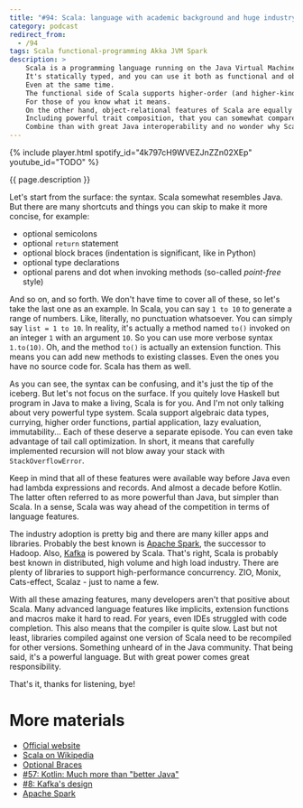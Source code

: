 ```yaml
---
title: "#94: Scala: language with academic background and huge industry adoption"
category: podcast
redirect_from:
  - /94
tags: Scala functional-programming Akka JVM Spark
description: >
    Scala is a programming language running on the Java Virtual Machine.
    It's statically typed, and you can use it both as functional and object-oriented language.
    Even at the same time.
    The functional side of Scala supports higher-order (and higher-kinded) types.
    For those of you know what it means.
    On the other hand, object-relational features of Scala are equally strong.
    Including powerful trait composition, that you can somewhat compare to multiple inheritance.
    Combine than with great Java interoperability and no wonder why Scala became a go to language for many ex-Java developers.
---
```


{% include player.html spotify_id="4k797cH9WVEZJnZZn02XEp" youtube_id="TODO" %}

{{ page.description }}

Let's start from the surface: the syntax.
Scala somewhat resembles Java.
But there are many shortcuts and things you can skip to make it more concise, for example:

* optional semicolons
* optional `return` statement
* optional block braces (indentation is significant, like in Python)
* optional type declarations
* optional parens and dot when invoking methods (so-called _point-free_ style)

And so on, and so forth.
We don't have time to cover all of these, so let's take the last one as an example.
In Scala, you can say `1 to 10` to generate a range of numbers.
Like, literally, no punctuation whatsoever.
You can simply say `list = 1 to 10`.
In reality, it's actually a method named `to()` invoked on an integer `1` with an argument `10`.
So you can use more verbose syntax `1.to(10)`.
Oh, and the method `to()` is actually an extension function.
This means you can add new methods to existing classes.
Even the ones you have no source code for.
Scala has them as well.

As you can see, the syntax can be confusing, and it's just the tip of the iceberg.
But let's not focus on the surface.
If you quitely love Haskell but program in Java to make a living, Scala is for you.
And I'm not only talking about very powerful type system.
Scala support algebraic data types, currying, higher order functions, partial application, lazy evaluation, immutability...
Each of these deserve a separate episode.
You can even take advantage of tail call optimization.
In short, it means that carefully implemented recursion will not blow away your stack with `StackOverflowError`.

Keep in mind that all of these features were available way before Java even had lambda expressions and records.
And almost a decade before Kotlin.
The latter often referred to as more powerful than Java, but simpler than Scala.
In a sense, Scala was way ahead of the competition in terms of language features.

The industry adoption is pretty big and there are many killer apps and libraries.
Probably the best known is [Apache Spark](https://spark.apache.org/), the successor to Hadoop.
Also, [Kafka](https://kafka.apache.org/) is powered by Scala.
That's right, Scala is probably best known in distributed, high volume and high load industry.
There are plenty of libraries to support high-performance concurrency.
ZIO, Monix, Cats-effect, Scalaz - just to name a few.

With all these amazing features, many developers aren't that positive about Scala.
Many advanced language features like implicits, extension functions and macros make it hard to read.
For years, even IDEs struggled with code completion.
This also means that the compiler is quite slow.
Last but not least, libraries compiled against one version of Scala need to be recompiled for other versions.
Something unheard of in the Java community.
That being said, it's a powerful language.
But with great power comes great responsibility.

That's it, thanks for listening, bye!


# More materials

* [Official website](https://www.scala-lang.org/)
* [Scala on Wikipedia](https://en.wikipedia.org/wiki/Scala_(programming_language))
* [Optional Braces](https://docs.scala-lang.org/scala3/reference/other-new-features/indentation.html)
* [#57: Kotlin: Much more than "better Java"](https://nurkiewicz.com/57)
* [#8: Kafka's design](https://nurkiewicz.com/8)
* [Apache Spark](https://spark.apache.org/)

